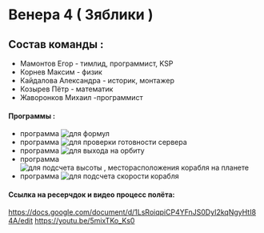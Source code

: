 # Венера 4 ( Зяблики )
## Состав команды :

*    Мамонтов Егор - тимлид, программист, KSP
*    Корнев Максим - физик
*    Кайдалова Александра - историк, монтажер
*    Козырев Пётр - математик
*    Жаворонков Михаил -программист
#### Программы :
* программа <img src="https://github.com/zhavkk/Kerbal/blob/main/formls.py" alt="для формул">
* программа <img src="https://github.com/zhavkk/Kerbal/blob/main/check.py" alt="для проверки готовности сервера">
* программа <img src="https://github.com/zhavkk/Kerbal/blob/main/orbit.py" alt="для выхода на орбиту">
* программа <img src="https://github.com/zhavkk/Kerbal/blob/main/pos.py" alt="для подсчета высоты , месторасположения корабля на планете">
* программа <img src="https://github.com/zhavkk/Kerbal/blob/main/skorost.py" alt="для подсчета скорости корабля">
#### Ссылка на ресерчдок и видео процесс полёта:
https://docs.google.com/document/d/1LsRoiqpiCP4YFnJS0DyI2kqNgyHtI84A/edit
https://youtu.be/5mixTKo_Ks0 

